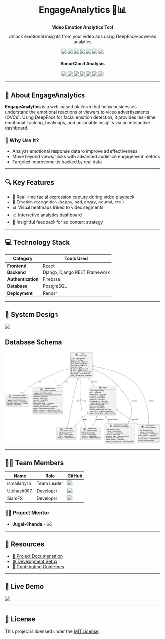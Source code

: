 
<div align="center">
  <h1>EngageAnalytics 🎥📊</h1>
  <p><strong>Video Emotion Analytics Tool</strong></p>

  <p>Unlock emotional insights from your video ads using DeepFace-powered analytics</p>

  <img src="https://img.shields.io/badge/React-20232A?style=for-the-badge&logo=react&logoColor=61DAFB" />
  <img src="https://img.shields.io/badge/Django-092E20?style=for-the-badge&logo=django&logoColor=white" />
  <img src="https://img.shields.io/badge/Django%20REST-092E20?style=for-the-badge&logo=django&logoColor=white" />
  <img src="https://img.shields.io/badge/PostgreSQL-336791?style=for-the-badge&logo=postgresql&logoColor=white" />
  <img src="https://img.shields.io/badge/Firebase-FFCA28?style=for-the-badge&logo=firebase&logoColor=black" />
  <img src="https://img.shields.io/badge/Render-46E3B7?style=for-the-badge&logo=render&logoColor=white" />
  <a href="https://opensource.org/licenses/MIT" target="_blank">
    <img src="https://img.shields.io/badge/License-MIT-yellow.svg?style=for-the-badge" />
  </a>
  <br/>
  <div align="center">
  <h4>SonarCloud Analysis</h4>

  <a href="https://sonarcloud.io/dashboard?id=Learnathon-By-Geeky-Solutions_h3cker">
    <img src="https://sonarcloud.io/api/project_badges/measure?project=Learnathon-By-Geeky-Solutions_h3cker&metric=alert_status" />
  </a>
  <a href="https://sonarcloud.io/dashboard?id=Learnathon-By-Geeky-Solutions_h3cker">
    <img src="https://sonarcloud.io/api/project_badges/measure?project=Learnathon-By-Geeky-Solutions_h3cker&metric=coverage" />
  </a>
  <a href="https://sonarcloud.io/dashboard?id=Learnathon-By-Geeky-Solutions_h3cker">
    <img src="https://sonarcloud.io/api/project_badges/measure?project=Learnathon-By-Geeky-Solutions_h3cker&metric=bugs" />
  </a>
  <a href="https://sonarcloud.io/dashboard?id=Learnathon-By-Geeky-Solutions_h3cker">
    <img src="https://sonarcloud.io/api/project_badges/measure?project=Learnathon-By-Geeky-Solutions_h3cker&metric=vulnerabilities" />
  </a>
  <a href="https://sonarcloud.io/dashboard?id=Learnathon-By-Geeky-Solutions_h3cker">
    <img src="https://sonarcloud.io/api/project_badges/measure?project=Learnathon-By-Geeky-Solutions_h3cker&metric=reliability_rating" />
  </a>
  <a href="https://sonarcloud.io/dashboard?id=Learnathon-By-Geeky-Solutions_h3cker">
    <img src="https://sonarcloud.io/api/project_badges/measure?project=Learnathon-By-Geeky-Solutions_h3cker&metric=security_rating" />
  </a>
  <a href="https://sonarcloud.io/dashboard?id=Learnathon-By-Geeky-Solutions_h3cker">
    <img src="https://sonarcloud.io/api/project_badges/measure?project=Learnathon-By-Geeky-Solutions_h3cker&metric=code_smells" />
  </a>
</div>
</div>

---

## 🚀 About EngageAnalytics

**EngageAnalytics** is a web-based platform that helps businesses understand the emotional reactions of viewers to video advertisements (OVCs). Using DeepFace for facial emotion detection, it provides real-time emotional tracking, heatmaps, and actionable insights via an interactive dashboard.

### 🎯 Why Use It?
- Analyze emotional response data to improve ad effectiveness
- Move beyond views/clicks with advanced audience engagement metrics
- Targeted improvements backed by real data

---

## 🔍 Key Features

- 🎥 Real-time facial expression capture during video playback
- 🧠 Emotion recognition (happy, sad, angry, neutral, etc.)
- 📊 Visual heatmaps linked to video segments
- 📈 Interactive analytics dashboard
- 💬 Insightful feedback for ad content strategy

---

## 💻 Technology Stack

| Category         | Tools Used |
|------------------|------------|
| **Frontend**     | React |
| **Backend**      | Django, Django REST Framework |
| **Authentication** | Firebase |
| **Database**     | PostgreSQL |
| **Deployment**   | Render |

---
## 🧠 System Design 
[![](https://mermaid.ink/img/pako:eNqVVF1vmzAU_SuWq0qJRLMQIHw8TCJhkSatWpe0e1iyBwcuCSvBmW3Wpk3--ww2jFaZtvIAtu-5x8eHe_2MY5oADvCGkf0W3UarAsnnjgPr9ao37_fR1dV7NGO0EFAkKq7evFyrtCa4nAOJRTv9rmB_y5qQ-L5Kin6QYkOb6T-SFoIysoFlRARpJjqlemYZgzXhsGwGKCzFtgO4oVxsGPBlT48WXz71O_HwqWSw7NUfNMnpun9e0OUlmlIJmdKigFhktOAq0By-du1Y7Y7m8LMELvixlXcWevOxg9RunAN-zRKg6G6fU5IcleCuMp2pscCy9IBuqVx6vf0LYGUlvJuDYBn8AlTZe2zNOkdci_i8B0bqw58RIi2KCLtH17LCpE85ZZoozgnnEaSorAoMpVmeBxeO4xhcMCk0uAjDUI-vHrJEbANz_2jEFUPwsM0EvKJJG3sU0yhyZl7YknmTiffBewvfWh9UC5vYljf8o833nGj8FjquqlTTuWPbtOyWLvJD07f-g65DWrenMq-72lZJ-qJXVbD5eetuXamQ7iKjqQ6j-e2G6gKtHxt4B2xHskReF88VwQqLLexghQM5TCAlZS5WeFWcJJSUgi4ORYwDwUowMKPlZouDlORyA1zuEyIgyohs6l27uifFN0p3TQokmdz5Wt1P9TVVQ3DwjB9xYPrewPVN3x17nmOZY9s28AEHvjmwTNcZD23P8q2RZZ0M_FSTDgeuPTId03bH_nDoub5jyFuvOo1WKG0BNqVlIXBgm87pNw9bp8Y?type=png)](https://mermaid.live/edit#pako:eNqVVF1vmzAU_SuWq0qJRLMQIHw8TCJhkSatWpe0e1iyBwcuCSvBmW3Wpk3--ww2jFaZtvIAtu-5x8eHe_2MY5oADvCGkf0W3UarAsnnjgPr9ao37_fR1dV7NGO0EFAkKq7evFyrtCa4nAOJRTv9rmB_y5qQ-L5Kin6QYkOb6T-SFoIysoFlRARpJjqlemYZgzXhsGwGKCzFtgO4oVxsGPBlT48WXz71O_HwqWSw7NUfNMnpun9e0OUlmlIJmdKigFhktOAq0By-du1Y7Y7m8LMELvixlXcWevOxg9RunAN-zRKg6G6fU5IcleCuMp2pscCy9IBuqVx6vf0LYGUlvJuDYBn8AlTZe2zNOkdci_i8B0bqw58RIi2KCLtH17LCpE85ZZoozgnnEaSorAoMpVmeBxeO4xhcMCk0uAjDUI-vHrJEbANz_2jEFUPwsM0EvKJJG3sU0yhyZl7YknmTiffBewvfWh9UC5vYljf8o833nGj8FjquqlTTuWPbtOyWLvJD07f-g65DWrenMq-72lZJ-qJXVbD5eetuXamQ7iKjqQ6j-e2G6gKtHxt4B2xHskReF88VwQqLLexghQM5TCAlZS5WeFWcJJSUgi4ORYwDwUowMKPlZouDlORyA1zuEyIgyohs6l27uifFN0p3TQokmdz5Wt1P9TVVQ3DwjB9xYPrewPVN3x17nmOZY9s28AEHvjmwTNcZD23P8q2RZZ0M_FSTDgeuPTId03bH_nDoub5jyFuvOo1WKG0BNqVlIXBgm87pNw9bp8Y)
## Database Schema

![Database Schema](https://github.com/Learnathon-By-Geeky-Solutions/h3cker/blob/7b5dc0676240f1061d6e0e1d02dfbb45972a4ee5/docs/images/ER_DIAGRAM.jpg)


---

## 👨‍💻 Team Members

| Name           | Role         | GitHub |
|----------------|--------------|--------|
| ismailariyan   | Team Leader  | <a href="https://github.com/ismailariyan"><img src="https://img.shields.io/badge/-ismailariyan-181717?style=flat-square&logo=github&logoColor=white" /> |<a>
| Utchash007     | Developer    | <a href="https://github.com/SiamFS"><img src="https://img.shields.io/badge/-Utchash007-181717?style=flat-square&logo=github&logoColor=white" /> |</a>
| SiamFS         | Developer    | <a href="https://github.com/Utchash007"><img src="https://img.shields.io/badge/-SiamFS-181717?style=flat-square&logo=github&logoColor=white" /> |</a>

### 🧑‍🏫 Project Mentor
- **Jugal-Chanda** - <a href="https://github.com/jugal-chanda"><img src="https://img.shields.io/badge/-Jugal--Chanda-181717?style=flat-square&logo=github&logoColor=white" /></a>

---

## 📂 Resources

- [📘 Project Documentation](docs/)
- [⚙️ Development Setup](docs/SETUP.md)
- [🧾 Contributing Guidelines](docs/CONTRIBUTING.md)

---

## 🎥 Live Demo

> <a href="https://h3cker.onrender.com/" target="_blank">
  <img src="https://img.shields.io/badge/Live%20Demo-Online-brightgreen?style=for-the-badge&logo=rocket" />
</a>


---

## 📌 License

This project is licensed under the [MIT License](LICENSE.md).
